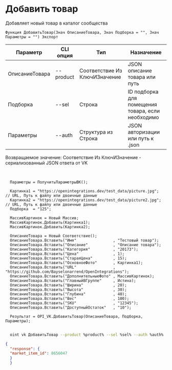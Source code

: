 ﻿---
sidebar_position: 4
---

# Добавить товар
 Добавляет новый товар в каталог сообщества



`Функция ДобавитьТовар(Знач ОписаниеТовара, Знач Подборка = "", Знач Параметры = "") Экспорт`

  | Параметр | CLI опция | Тип | Назначение |
  |-|-|-|-|
  | ОписаниеТовара | --product | Соответствие Из КлючИЗначение | JSON описание товара или путь |
  | Подборка | --sel | Строка | ID подборка для помещения товара, если необходимо |
  | Параметры | --auth | Структура из Строка | JSON авторизации или путь к .json |

  
  Возвращаемое значение:   Соответствие Из КлючИЗначение - сериализованный JSON ответа от VK

<br/>




```bsl title="Пример кода"
  Параметры = ПолучитьПараметрыВК();
  
  Картинка1 = "https://openintegrations.dev/test_data/picture.jpg";  // URL, Путь к файлу или двоичные данные
  Картинка2 = "https://openintegrations.dev/test_data/picture2.jpg"; // URL, Путь к файлу или двоичные данные
  Подборка  = "125";
  
  МассивКартинок = Новый Массив;
  МассивКартинок.Добавить(Картинка1);
  МассивКартинок.Добавить(Картинка2);
  
  ОписаниеТовара = Новый Соответствие();
  ОписаниеТовара.Вставить("Имя"                , "Тестовый товар");
  ОписаниеТовара.Вставить("Описание"           , "Описание товара");
  ОписаниеТовара.Вставить("Категория"          , "20173");
  ОписаниеТовара.Вставить("Цена"               , 1);
  ОписаниеТовара.Вставить("СтараяЦена"         , 15);
  ОписаниеТовара.Вставить("ОсновноеФото"       , Картинка1);
  ОписаниеТовара.Вставить("URL"                , "https://github.com/Bayselonarrend/OpenIntegrations");
  ОписаниеТовара.Вставить("ДополнительныеФото" , МассивКартинок);
  ОписаниеТовара.Вставить("ГлавныйВГруппе"     , Истина);
  ОписаниеТовара.Вставить("Ширина"             , 20);
  ОписаниеТовара.Вставить("Высота"             , 30);
  ОписаниеТовара.Вставить("Глубина"            , 40);
  ОписаниеТовара.Вставить("Вес"                , 100);
  ОписаниеТовара.Вставить("SKU"                , "12345");
  ОписаниеТовара.Вставить("ДоступныйОстаток"   , "10");
  
  Результат = OPI_VK.ДобавитьТовар(ОписаниеТовара, Подборка, Параметры);
```
        


```sh title="Пример команды CLI"
    
  oint vk ДобавитьТовар --product %product% --sel %sel% --auth %auth%

```

```json title="Результат"
{
  "response": {
  "market_item_id": 8656047
  }
  }
```
